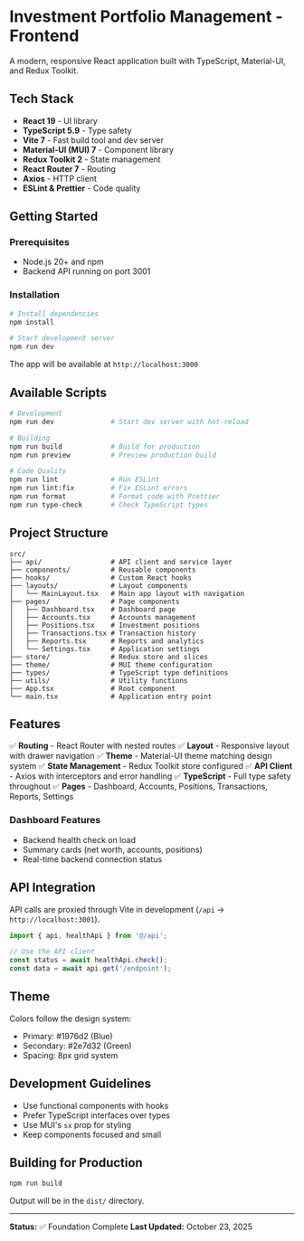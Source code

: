 # Investment Portfolio Management - Frontend

A modern, responsive React application built with TypeScript, Material-UI, and Redux Toolkit.

## Tech Stack

- **React 19** - UI library
- **TypeScript 5.9** - Type safety
- **Vite 7** - Fast build tool and dev server
- **Material-UI (MUI) 7** - Component library
- **Redux Toolkit 2** - State management
- **React Router 7** - Routing
- **Axios** - HTTP client
- **ESLint & Prettier** - Code quality

## Getting Started

### Prerequisites

- Node.js 20+ and npm
- Backend API running on port 3001

### Installation

```bash
# Install dependencies
npm install

# Start development server
npm run dev
```

The app will be available at `http://localhost:3000`

## Available Scripts

```bash
# Development
npm run dev              # Start dev server with hot-reload

# Building
npm run build            # Build for production
npm run preview          # Preview production build

# Code Quality
npm run lint             # Run ESLint
npm run lint:fix         # Fix ESLint errors
npm run format           # Format code with Prettier
npm run type-check       # Check TypeScript types
```

## Project Structure

```
src/
├── api/                 # API client and service layer
├── components/          # Reusable components
├── hooks/               # Custom React hooks
├── layouts/             # Layout components
│   └── MainLayout.tsx   # Main app layout with navigation
├── pages/               # Page components
│   ├── Dashboard.tsx    # Dashboard page
│   ├── Accounts.tsx     # Accounts management
│   ├── Positions.tsx    # Investment positions
│   ├── Transactions.tsx # Transaction history
│   ├── Reports.tsx      # Reports and analytics
│   └── Settings.tsx     # Application settings
├── store/               # Redux store and slices
├── theme/               # MUI theme configuration
├── types/               # TypeScript type definitions
├── utils/               # Utility functions
├── App.tsx              # Root component
└── main.tsx             # Application entry point
```

## Features

✅ **Routing** - React Router with nested routes
✅ **Layout** - Responsive layout with drawer navigation
✅ **Theme** - Material-UI theme matching design system
✅ **State Management** - Redux Toolkit store configured
✅ **API Client** - Axios with interceptors and error handling
✅ **TypeScript** - Full type safety throughout
✅ **Pages** - Dashboard, Accounts, Positions, Transactions, Reports, Settings

### Dashboard Features

- Backend health check on load
- Summary cards (net worth, accounts, positions)
- Real-time backend connection status

## API Integration

API calls are proxied through Vite in development (`/api` → `http://localhost:3001`).

```typescript
import { api, healthApi } from '@/api';

// Use the API client
const status = await healthApi.check();
const data = await api.get('/endpoint');
```

## Theme

Colors follow the design system:
- Primary: #1976d2 (Blue)
- Secondary: #2e7d32 (Green)
- Spacing: 8px grid system

## Development Guidelines

- Use functional components with hooks
- Prefer TypeScript interfaces over types
- Use MUI's `sx` prop for styling
- Keep components focused and small

## Building for Production

```bash
npm run build
```

Output will be in the `dist/` directory.

---

**Status:** ✅ Foundation Complete
**Last Updated:** October 23, 2025
